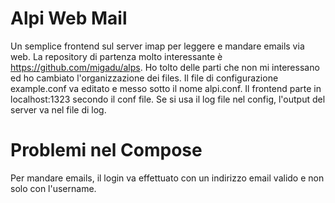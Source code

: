 # Alpi Web Mail
Un semplice frontend sul server imap per leggere e mandare emails via web.
La repository di partenza molto interessante è https://github.com/migadu/alps.
Ho tolto delle parti che non mi interessano ed ho cambiato l'organizzazione dei files.
Il file di configurazione example.conf va editato e messo sotto il nome alpi.conf.
Il frontend parte in localhost:1323 secondo il conf file.
Se si usa il log file nel config, l'output del server va nel file di log.

# Problemi nel Compose
Per mandare emails, il login va effettuato con un indirizzo email valido e non solo con 
l'username.